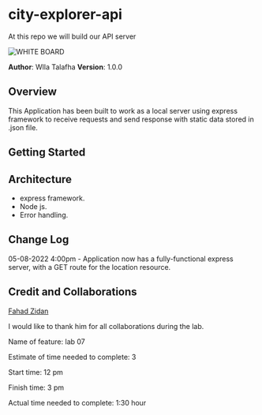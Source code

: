 # city-explorer-api
At this repo we will build our API server 


![WHITE BOARD](https://ibb.co/khPdj6Q)


**Author**: Wlla Talafha
**Version**: 1.0.0 

## Overview
This Application has been built to work as a local server using express framework to receive requests and send response with static data stored in .json file.

## Getting Started
<!-- What are the steps that a user must take in order to build this app on their own machine and get it running? -->

## Architecture
- express framework.
- Node js.
- Error handling.

## Change Log

05-08-2022 4:00pm - Application now has a fully-functional express server, with a GET route for the location resource.

## Credit and Collaborations

[Fahad Zidan](https://github.com/fha96?tab=repositories)

I would like to thank him for all collaborations during the lab.




Name of feature: lab 07

Estimate of time needed to complete: 3

Start time: 12 pm

Finish time: 3 pm

Actual time needed to complete: 1:30 hour
